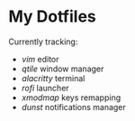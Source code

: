 # My Dotfiles

Currently tracking:

- *vim* editor 
- *qtile* window manager
- *alacritty* terminal
- *rofi* launcher
- *xmodmap* keys remapping
- *dunst* notifications manager 
